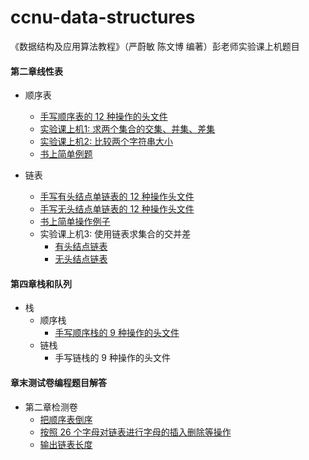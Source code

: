 # ccnu-data-structures
《数据结构及应用算法教程》（严蔚敏 陈文博 编著）彭老师实验课上机题目

#### 第二章线性表

* 顺序表
  * [手写顺序表的 12 种操作的头文件](https://github.com/wwyqianqian/ccnu-data-structures/blob/master/unit2-linear-list/listFunctionHub.h)
  * [实验课上机1: 求两个集合的交集、并集、差集](https://github.com/wwyqianqian/ccnu-data-structures/blob/master/unit2-linear-list/Sequential-list/sets.cpp)
  * [实验课上机2: 比较两个字符串大小](https://github.com/wwyqianqian/ccnu-data-structures/blob/master/unit2-linear-list/Sequential-list/compare.cpp)
  * [书上简单例题](https://github.com/wwyqianqian/ccnu-data-structures/blob/master/unit2-linear-list/Sequential-list/SequentialListFunctionsExample.cpp)

* 链表
  * [手写有头结点单链表的 12 种操作头文件](https://github.com/wwyqianqian/ccnu-data-structures/blob/master/unit2-linear-list/linkedListWithHeadNodeFunctionHub.h)
  * [手写无头结点单链表的 12 种操作头文件](https://github.com/wwyqianqian/ccnu-data-structures/blob/master/unit2-linear-list/linkedListWithoutHeadNodeFunctionHub.h)
  * [书上简单操作例子](https://github.com/wwyqianqian/ccnu-data-structures/blob/master/unit2-linear-list/Linked-list/LinkedListFunctionsExample.c)
  * 实验课上机3: 使用链表求集合的交并差
    * [有头结点链表](https://github.com/wwyqianqian/ccnu-data-structures/blob/master/unit2-linear-list/Linked-list/sets.cpp)
    * [无头结点链表](https://github.com/wwyqianqian/ccnu-data-structures/blob/master/unit2-linear-list/Linked-list/withoutHeadNodeSets.cpp)

#### 第四章栈和队列

* 栈
  * 顺序栈
    * [手写顺序栈的 9 种操作的头文件](https://github.com/wwyqianqian/ccnu-data-structures/blob/master/unit4-stack-queue/stack/Sequential-stack/sequentialStackFunHub.h)
  * 链栈
    * 手写链栈的 9 种操作的头文件

#### 章末测试卷编程题目解答
 
* 第二章检测卷
  * [把顺序表倒序](https://github.com/wwyqianqian/ccnu-data-structures/blob/master/unit2-linear-list/Sequential-list/reverse.cpp)
  * [按照 26 个字母对链表进行字母的插入删除等操作](https://github.com/wwyqianqian/ccnu-data-structures/blob/master/unit2-linear-list/Linked-list/unit2-26l.cpp)
  * [输出链表长度](https://github.com/wwyqianqian/ccnu-data-structures/blob/master/unit2-linear-list/Linked-list/unit2-count.cpp)
